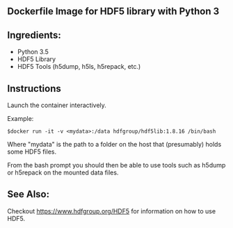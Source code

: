 ##  Dockerfile Image for HDF5 library with Python 3

## Ingredients:
 
* Python 3.5
* HDF5 Library
* HDF5 Tools (h5dump, h5ls, h5repack, etc.)

## Instructions

Launch the container interactively. 

Example:

```$docker run -it -v <mydata>:/data hdfgroup/hdf5lib:1.8.16 /bin/bash```

Where "mydata" is the path to a folder on the host that (presumably) holds some HDF5
files.  

From the bash prompt you should then be able to use tools such as h5dump or h5repack on
the mounted data files.

## See Also:
Checkout https://www.hdfgroup.org/HDF5 for information on how to use HDF5.
